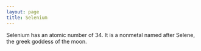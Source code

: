 ```yaml
---
layout: page
title: Selenium
---
```


Selenium has an atomic number of 34. It is a nonmetal named after Selene, the greek goddess of the moon.

